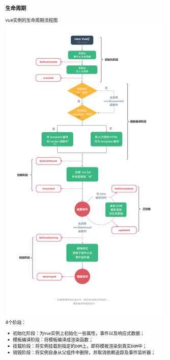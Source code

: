 ### 生命周期

vue实例的生命周期流程图
![avatar](../../assets/1.6e1e57be.jpg)
4个阶段：
* 初始化阶段：为`Vue`实例上初始化一些属性，事件以及响应式数据；
* 模板编译阶段：将模板编译成渲染函数；
* 挂载阶段：将实例挂载到指定的`DOM`上，即将模板渲染到真实`DOM`中；
* 销毁阶段：将实例自身从父组件中删除，并取消依赖追踪及事件监听器；